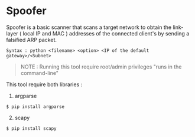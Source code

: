 # Spoofer

Spoofer is a basic scanner that scans a target network to obtain the link-layer ( local IP and MAC ) addresses of the connected client's by sending a falsified ARP packet.


`Syntax : python <filename> <option> <IP of the default gateway>/<Subnet>`

> NOTE : Running this tool require root/admin privileges "runs in the command-line"


  
This tool require both libraries :

1. argparse
  
  ```
  $ pip install argparse
  ```
2. scapy 
  ```
  $ pip install scapy
  ```
  
